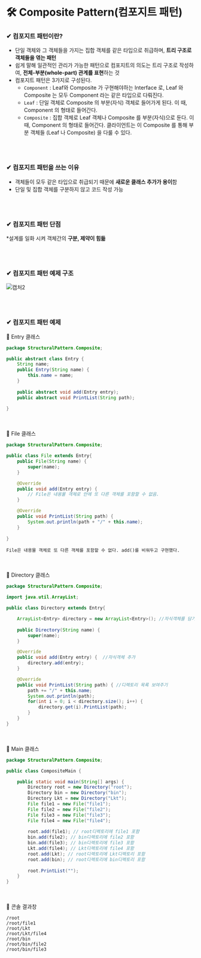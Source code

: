 # 🛠 Composite Pattern(컴포지트 패턴)
### ✔ 컴포지트 패턴이란?
* 단일 객체와 그 객체들을 가지는 집합 객체를 같은 타입으로 취급하며, **트리 구조로 객체들을 엮는 패턴**
* 쉽게 말해 일관적인 관리가 가능한 패턴으로 컴포지트의 의도는 트리 구조로 작성하여, **전체-부분(whole-part) 관계를 표현**하는 것
* 컴포지트 패턴은 3가지로 구성된다.
  - `Component` : Leaf와 Composite 가 구현해야하는 Interface 로, Leaf 와 Composite 는 모두 Component 라는 같은 타입으로 다뤄진다.
  - `Leaf` : 단일 객체로 Composite 의 부분(자식) 객체로 들어가게 된다. 이 때, Component 의 형태로 들어간다.
  - `Composite` : 집합 객체로 Leaf 객체나 Composite 를 부분(자식)으로 둔다. 이 때, Component 의 형태로 들어간다. 클라이언트는 이 Composite 를 통해 부분 객체들 (Leaf 나 Composite) 을 다룰 수 있다.


<br/><br/>
### ✔ 컴포지트 패턴을 쓰는 이유
* 객체들이 모두 같은 타입으로 취급되기 때문에 **새로운 클래스 추가가 용이**함
* 단일 및 집합 객체를 구분하지 않고 코드 작성 가능

<br/><br/>
### ✔ 컴포지트 패턴 단점
*설계를 일화 시켜 객체간의 **구분, 제약이 힘듦**

<br/><br/>
### ✔ 컴포지트 패턴 예제 구조
![캡처2](https://user-images.githubusercontent.com/54934681/104276089-80cc8e00-54e7-11eb-8bd6-0af6277733e9.PNG)

<br/><br/>
### ✔ 컴포지트 패턴 예제
🔻 Entry 클래스
```java
package StructuralPattern.Composite;

public abstract class Entry {
	String name;
	public Entry(String name) {
		this.name = name;
	}
	
	public abstract void add(Entry entry);
	public abstract void PrintList(String path);
	
}
```

<br/><br/>
🔻 File 클래스
```java
package StructuralPattern.Composite;

public class File extends Entry{
	public File(String name) {
		super(name);
	}

	@Override
	public void add(Entry entry) {
		// File은 내용물 객체로 안에 또 다른 객체를 포함할 수 없음.
	}

	@Override
	public void PrintList(String path) {
		System.out.println(path + "/" + this.name);
	}
	
}
```
`File은 내용물 객체로 또 다른 객체를 포함할 수 없다. add()를 비워두고 구현했다.`

<br/><br/>
🔻 Directory 클래스
```java
package StructuralPattern.Composite;

import java.util.ArrayList;

public class Directory extends Entry{

	ArrayList<Entry> directory = new ArrayList<Entry>(); //자식객체를 담기위한 ArrayList
	
	public Directory(String name) {
		super(name);
	}

	@Override
	public void add(Entry entry) {	//자식객체 추가
		directory.add(entry);
	}

	@Override
	public void PrintList(String path) { //디렉토리 목록 보여주기
		path += "/" + this.name;
		System.out.println(path);
		for(int i = 0; i < directory.size(); i++) {
			directory.get(i).PrintList(path);
		}
	}
}
```

<br/><br/>
🔻 Main 클래스
```java
package StructuralPattern.Composite;

public class CompositeMain {

	public static void main(String[] args) {
		Directory root = new Directory("root");
		Directory bin = new Directory("bin");
		Directory Lkt = new Directory("Lkt");
		File file1 = new File("file1");
		File file2 = new File("file2");
		File file3 = new File("file3");
		File file4 = new File("file4");
		
		root.add(file1); // root디렉토리에 file1 포함
		bin.add(file2); // bin디렉토리에 file2 포함
		bin.add(file3); // bin디렉토리에 file3 포함
		Lkt.add(file4); // Lkt디렉토리에 file4 포함
		root.add(Lkt); // root디렉토리에 Lkt디렉토리 포함
		root.add(bin); // root디렉토리에 bin디렉토리 포함
		
		root.PrintList("");
	}
}
```

<br/><br/>
🔻 콘솔 결과창
```console
/root
/root/file1
/root/Lkt
/root/Lkt/file4
/root/bin
/root/bin/file2
/root/bin/file3
```

